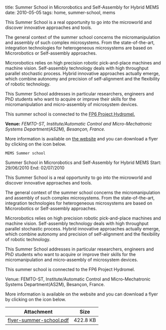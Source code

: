 title: Summer School in Microrobotics and Self-Assembly for Hybrid MEMS
date: 2010-05-05 
tags: home, summer-school, mems


This Summer School is a real opportunity to go into the microworld and discover innovative approaches and tools.
<!--break-->
The general context of the summer school concerns the micromanipulation and assembly of such complex microsystems. From the state-of-the-art, integration technologies for heterogeneous microsystems are based on Microrobotics or Self-assembly approaches.  
  
Microrobotics relies on high precision robotic pick-and-place machines and machine vision. Self-assembly technology deals with high throughput parallel stochastic process. Hybrid innovative approaches actually emerge, which combine autonomy and precision of self-alignment and the flexibility of robotic technology.  
  
This Summer School addresses in particular researchers, engineers and PhD students who want to acquire or improve their skills for the micromanipulation and micro-assembly of microsystem devices.

This summer school is connected to the [FP6 Project Hydromel.](http://www.hydromel-project.eu/)


**Venue:**   *FEMTO-ST, Institute/Automatic Control and Micro-Mechatronic Systems Department(AS2M), Besançon, France.*  

  
More information is available on [the website](http://www.femto-st.fr/microassembly) and you can download a flyer by clicking on the icon below.



    MEMS Summer school 

Summer School in Microrobotics and Self-Assembly for Hybrid MEMS
Start: 29/06/2010
End: 02/07/2010

This Summer School is a real opportunity to go into the microworld and discover innovative approaches and tools.

The general context of the summer school concerns the micromanipulation and assembly of such complex microsystems. From the state-of-the-art, integration technologies for heterogeneous microsystems are based on Microrobotics or Self-assembly approaches.

Microrobotics relies on high precision robotic pick-and-place machines and machine vision. Self-assembly technology deals with high throughput parallel stochastic process. Hybrid innovative approaches actually emerge, which combine autonomy and precision of self-alignment and the flexibility of robotic technology.

This Summer School addresses in particular researchers, engineers and PhD students who want to acquire or improve their skills for the micromanipulation and micro-assembly of microsystem devices.

This summer school is connected to the FP6 Project Hydromel.

Venue: FEMTO-ST, Institute/Automatic Control and Micro-Mechatronic Systems Department(AS2M), Besançon, France.

More information is available on the website and you can download a flyer by clicking on the icon below.

| Attachment | Size |
|---|---|
|<a href="/files/flyer-summer-school.pdf">flyer-summer-school.pdf</a> | 422.8 KB |

